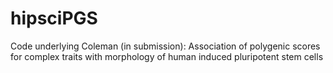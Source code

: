 # hipsciPGS
Code underlying Coleman (in submission): Association of polygenic scores for complex traits with morphology of human induced pluripotent stem cells
